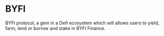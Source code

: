 # BYFI
BYFI protocol, a gem in a Defi ecosystem which will allows users to yield, farm, lend or borrow and stake in BYFI Finance.
